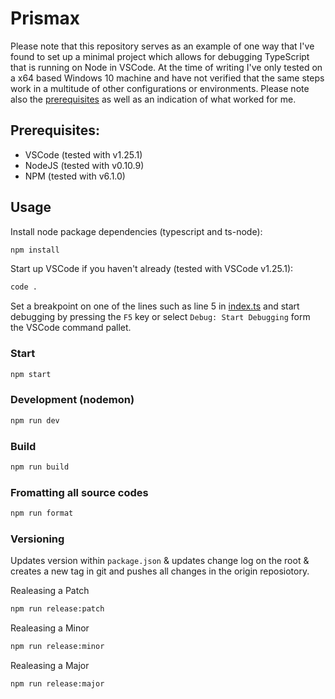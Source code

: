 # Prismax

Please note that this repository serves as an example of one way that I've found to set up a minimal project which allows for debugging TypeScript that is running on Node in VSCode. At the time of writing I've only tested on a x64 based Windows 10 machine and have not verified that the same steps work in a multitude of other configurations or environments. Please note also the [prerequisites](#prerequisites) as well as an indication of what worked for me.

## Prerequisites:

-   VSCode (tested with v1.25.1)
-   NodeJS (tested with v0.10.9)
-   NPM (tested with v6.1.0)

## Usage

Install node package dependencies (typescript and ts-node):

```bash
npm install
```

Start up VSCode if you haven't already (tested with VSCode v1.25.1):

```bash
code .
```

Set a breakpoint on one of the lines such as line 5 in [index.ts](/index.ts) and start debugging by pressing the `F5` key or select `Debug: Start Debugging` form the VSCode command pallet.

### Start

```bash
npm start
```

### Development (nodemon)

```bash
npm run dev
```

### Build

```bash
npm run build
```

### Fromatting all source codes

```bash
npm run format
```

### Versioning

Updates version within `package.json` & updates change log on the root & creates a new tag in git and pushes all changes in the origin reposiotory.

Realeasing a Patch

```bash
npm run release:patch
```

Realeasing a Minor

```bash
npm run release:minor
```

Realeasing a Major

```bash
npm run release:major
```
